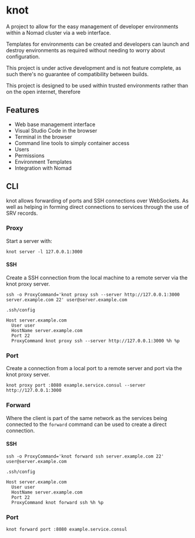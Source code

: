 # knot

A project to allow for the easy management of developer environments within a Nomad cluster via a web interface.

Templates for environments can be created and developers can launch and destroy environments as required without needing to worry about configuration.

This project is under active development and is not feature complete, as such there's no guarantee of compatibility between builds.

This project is designed to be used within trusted environments rather than on the open internet, therefore

## Features

- Web base management interface
- Visual Studio Code in the browser
- Terminal in the browser
- Command line tools to simply container access
- Users
- Permissions
- Environment Templates
- Integration with Nomad

## CLI

knot allows forwarding of ports and SSH connections over WebSockets. As well as helping in forming direct connections to services through the use of SRV records.

### Proxy

Start a server with:

```shell
knot server -l 127.0.0.1:3000
```

#### SSH

Create a SSH connection from the local machine to a remote server via the knot proxy server.

```shell
ssh -o ProxyCommand='knot proxy ssh --server http://127.0.0.1:3000 server.example.com 22' user@server.example.com
```

`.ssh/config`

```
Host server.example.com
  User user
  HostName server.example.com
  Port 22
  ProxyCommand knot proxy ssh --server http://127.0.0.1:3000 %h %p
```

### Port

Create a connection from a local port to a remote server and port via the knot proxy server.

```shell
knot proxy port :8080 example.service.consul --server http://127.0.0.1:3000
```

### Forward

Where the client is part of the same network as the services being connected to the `forward` command can be used to create a direct connection.

#### SSH

```shell
ssh -o ProxyCommand='knot forward ssh server.example.com 22' user@server.example.com
```

`.ssh/config`

```
Host server.example.com
  User user
  HostName server.example.com
  Port 22
  ProxyCommand knot forward ssh %h %p
```

### Port

```shell
knot forward port :8080 example.service.consul
```
